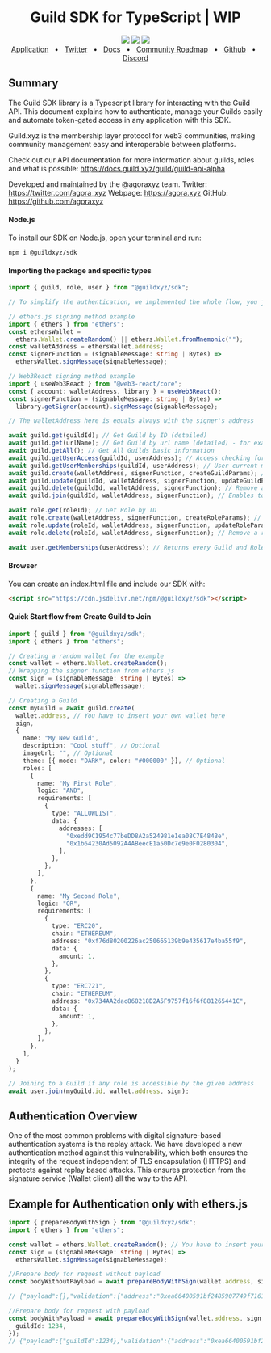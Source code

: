 <div align="center">
<h1> Guild SDK for TypeScript | WIP </h1>
<a href="https://www.npmjs.com/package/@guildxyz/sdk"><img src="https://img.shields.io/npm/v/prisma.svg?style=flat" /></a>
  <a href="https://github.com/agoraxyz/guild-sdk/blob/main/CONTRIBUTING.md"><img src="https://img.shields.io/badge/PRs-welcome-brightgreen.svg" /></a>
  <a><img src="https://img.shields.io/badge/license-MIT-blue" /></a>
  <br/>
  <a href="https://guild.xyz">Application</a>
  <span>&nbsp;&nbsp;•&nbsp;&nbsp;</span>
    <a href="https://twitter.com/guildxyz">Twitter</a>
  <span>&nbsp;&nbsp;•&nbsp;&nbsp;</span>
    <a href="https://docs.guild.xyz/guild/">Docs</a>
  <span>&nbsp;&nbsp;•&nbsp;&nbsp;</span>
    <a href="https://roadmap.guild.xyz/">Community Roadmap</a>
  <span>&nbsp;&nbsp;•&nbsp;&nbsp;</span>
    <a href="https://github.com/agoraxyz">Github</a>
  <span>&nbsp;&nbsp;•&nbsp;&nbsp;</span>
    <a href="https://discord.gg/guildxyz">Discord</a>
</div>
  
  
  
## Summary

The Guild SDK library is a Typescript library for interacting with the Guild API. This document explains how to authenticate, manage your Guilds easily and automate token-gated access in any application with this SDK.

Guild.xyz is the membership layer protocol for web3 communities, making community management easy and interoperable between platforms.

Check out our API documentation for more information about guilds, roles and what is possible: https://docs.guild.xyz/guild/guild-api-alpha


Developed and maintained by the @agoraxyz team. 
Twitter: https://twitter.com/agora_xyz
Webpage: https://agora.xyz
GitHub: https://github.com/agoraxyz

#### Node.js

To install our SDK on Node.js, open your terminal and run:

```
npm i @guildxyz/sdk
```

#### Importing the package and specific types

```typescript
import { guild, role, user } from "@guildxyz/sdk";

// To simplify the authentication, we implemented the whole flow, you just have to provide a signing function from your library (like ethers or web3react). Check the examples below.

// ethers.js signing method example
import { ethers } from "ethers";
const ethersWallet =
  ethers.Wallet.createRandom() || ethers.Wallet.fromMnemonic("");
const walletAddress = ethersWallet.address;
const signerFunction = (signableMessage: string | Bytes) =>
  ethersWallet.signMessage(signableMessage);

// Web3React signing method example
import { useWeb3React } from "@web3-react/core";
const { account: walletAddress, library } = useWeb3React();
const signerFunction = (signableMessage: string | Bytes) =>
  library.getSigner(account).signMessage(signableMessage);

// The walletAddress here is equals always with the signer's address

await guild.get(guildId); // Get Guild by ID (detailed)
await guild.get(urlName); // Get Guild by url name (detailed) - for example "our-guild"
await guild.getAll(); // Get All Guilds basic information
await guild.getUserAccess(guildId, userAddress); // Access checking for an address for a specific Guild
await guild.getUserMemberships(guildId, userAddress); // User current memberships for the given Guild
await guild.create(walletAddress, signerFunction, createGuildParams); // Create a guild with specific params - check the example below
await guild.update(guildId, walletAddress, signerFunction, updateGuildParams); // Update a guild with the given params
await guild.delete(guildId, walletAddress, signerFunction); // Remove a guild by ID
await guild.join(guildId, walletAddress, signerFunction); // Enables to join a user to the accessible roles in a Guild

await role.get(roleId); // Get Role by ID
await role.create(walletAddress, signerFunction, createRoleParams); // Create a role for an existing Guild
await role.update(roleId, walletAddress, signerFunction, updateRoleParams); // Update a role with the given params
await role.delete(roleId, walletAddress, signerFunction); // Remove a role by ID

await user.getMemberships(userAddress); // Returns every Guild and Role of a given user
```

#### Browser

You can create an index.html file and include our SDK with:

```html
<script src="https://cdn.jsdelivr.net/npm/@guildxyz/sdk"></script>
```

#### Quick Start flow from Create Guild to Join

```typescript
import { guild } from "@guildxyz/sdk";
import { ethers } from "ethers";

// Creating a random wallet for the example
const wallet = ethers.Wallet.createRandom();
// Wrapping the signer function from ethers.js
const sign = (signableMessage: string | Bytes) =>
  wallet.signMessage(signableMessage);

// Creating a Guild
const myGuild = await guild.create(
  wallet.address, // You have to insert your own wallet here
  sign,
  {
    name: "My New Guild",
    description: "Cool stuff", // Optional
    imageUrl: "", // Optional
    theme: [{ mode: "DARK", color: "#000000" }], // Optional
    roles: [
      {
        name: "My First Role",
        logic: "AND",
        requirements: [
          {
            type: "ALLOWLIST",
            data: {
              addresses: [
                "0xedd9C1954c77beDD8A2a524981e1ea08C7E484Be",
                "0x1b64230Ad5092A4ABeecE1a50Dc7e9e0F0280304",
              ],
            },
          },
        ],
      },
      {
        name: "My Second Role",
        logic: "OR",
        requirements: [
          {
            type: "ERC20",
            chain: "ETHEREUM",
            address: "0xf76d80200226ac250665139b9e435617e4ba55f9",
            data: {
              amount: 1,
            },
          },
          {
            type: "ERC721",
            chain: "ETHEREUM",
            address: "0x734AA2dac868218D2A5F9757f16f6f881265441C",
            data: {
              amount: 1,
            },
          },
        ],
      },
    ],
  }
);

// Joining to a Guild if any role is accessible by the given address
await user.join(myGuild.id, wallet.address, sign);
```

## Authentication Overview

One of the most common problems with digital signature-based authentication systems is the replay attack. We have developed a new authentication method against this vulnerability, which both ensures the integrity of the request independent of TLS encapsulation (HTTPS) and protects against replay based attacks. This ensures protection from the signature service (Wallet client) all the way to the API.

## Example for Authentication only with ethers.js

```typescript
import { prepareBodyWithSign } from "@guildxyz/sdk";
import { ethers } from "ethers";

const wallet = ethers.Wallet.createRandom(); // You have to insert your own wallet here
const sign = (signableMessage: string | Bytes) =>
  ethersWallet.signMessage(signableMessage);

//Prepare body for request without payload
const bodyWithoutPayload = await prepareBodyWithSign(wallet.address, sign);

// {"payload":{},"validation":{"address":"0xea66400591bf2485907749f71615128238f7ef0a","addressSignedMessage":"0xddc0d710043a232b430a3678d76367489b8f6c329e27e81795e75efb4744289034fdc4f7284e37b791609b0e1d76bf9a1837db2a3adf158e31a37ac6c91656511c","nonce":"0x26bb7d4c941aec37b239dbf6850e149faace8df740809c8f989c270f2a543c51","random":"wrETMso/e9YiMloSSeEusgMuoaVirTuIPfkzYGkDv7w=","timestamp":"1646265565126"}}

//Prepare body for request with payload
const bodyWithPayload = await prepareBodyWithSign(wallet.address, sign, {
  guildId: 1234,
});
// {"payload":{"guildId":1234},"validation":{"address":"0xea66400591bf2485907749f71615128238f7ef0a","addressSignedMessage":"0x544855fc7c34b2411d74b45395ae59e87b6be10c15598a12446f3b0b0daf25f501ad8532a6420f9c8288724df2e03c14068786260a2eaaa9938e31318034fe1b1b","hash":"0xd24a3714283ef2c42428e247e76d4afe6bb6f4c73b10131978b877bc78238aa9","nonce":"0x3c3b72ba441b2740682d8974d96df2f61f3b9d49235d97ff6d5fd50373b2429c","random":"vrCxwqgt0ml9bF9z3Pxg9j9te1v0VU/9Yx9oFkfm84k=","timestamp":"1646267441728"}}
```
